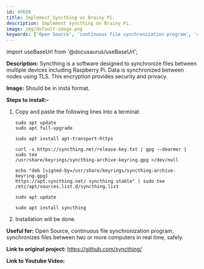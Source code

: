 ```yaml
---
id: 49688
title: Implement Syncthing on Brainy Pi.
description: Implement Syncthing on Brainy Pi.
image: img/default-image.png
keywords: ['Open Source', 'continuous file synchronization program', 'synchronizes files between two or more computers in real time', 'safely']
---
```



import useBaseUrl from '@docusaurus/useBaseUrl';



**Description:** Syncthing is a software designed to synchronize files between multiple devices including Raspberry Pi. Data is synchronized between nodes using TLS. This encryption  provides  security and privacy. 

**Image:**  Should be in insta format.

**Steps to install:-**

1. Copy and paste the following lines into a terminal:

   ```
   sudo apt update
   sudo apt full-upgrade

   sudo apt install apt-transport-https

   curl -s https://syncthing.net/release-key.txt | gpg --dearmor | sudo tee 
   /usr/share/keyrings/syncthing-archive-keyring.gpg >/dev/null

   echo "deb [signed-by=/usr/share/keyrings/syncthing-archive-keyring.gpg] 
   https://apt.syncthing.net/ syncthing stable" | sudo tee 
   /etc/apt/sources.list.d/syncthing.list

   sudo apt update

   sudo apt install syncthing
   ```
2. Installation will be done.

**Useful for:** Open Source, continuous file synchronization program, synchronizes files between two or more computers in real time, safely.

**Link to original project:** https://github.com/syncthing/

**Link to Youtube Video:** 